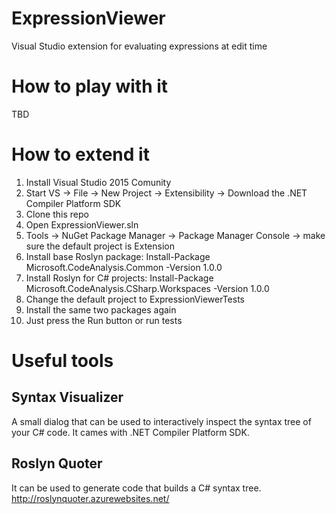 # ExpressionViewer
Visual Studio extension for evaluating expressions at edit time

# How to play with it
TBD

# How to extend it
1. Install Visual Studio 2015 Comunity
2. Start VS -> File -> New Project -> Extensibility -> Download the .NET Compiler Platform SDK
3. Clone this repo
4. Open ExpressionViewer.sln
5. Tools -> NuGet Package Manager -> Package Manager Console -> make sure the default project is Extension
6. Install base Roslyn package: Install-Package Microsoft.CodeAnalysis.Common -Version 1.0.0
7. Install Roslyn for C# projects: Install-Package Microsoft.CodeAnalysis.CSharp.Workspaces -Version 1.0.0
8. Change the default project to ExpressionViewerTests
9. Install the same two packages again
10. Just press the Run button or run tests

# Useful tools
## Syntax Visualizer
A small dialog that can be used to interactively inspect the syntax tree of your C# code. It cames with .NET Compiler Platform SDK.

## Roslyn Quoter
It can be used to generate code that builds a C# syntax tree.
http://roslynquoter.azurewebsites.net/
